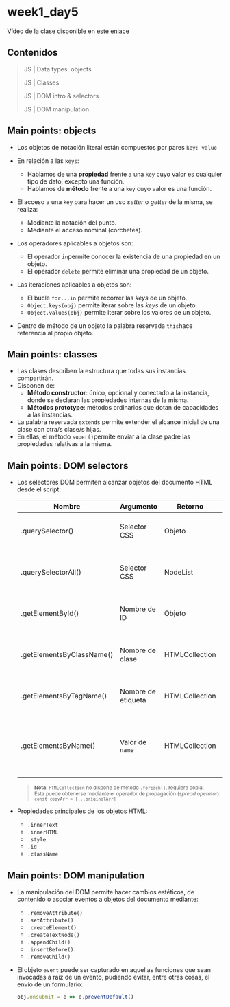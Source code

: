 # week1_day5

Vídeo de la clase disponible en [este enlace](https://zoom.us/rec/share/2ZEsJZfBqXNJftL9yWbmfaNiB4-0X6a8hihNqPIFyRki2JAoiY69Db-Bhk4u0bop)


## Contenidos

> JS | Data types: objects
>
> JS | Classes
>
> JS | DOM intro & selectors
>
> JS | DOM manipulation


## Main points: objects

- Los objetos de notación literal están compuestos por pares `key: value`

- En relación a las `keys`:
  - Hablamos de una **propiedad** frente a una `key` cuyo valor es cualquier tipo de dato, excepto una función.
  - Hablamos de **método** frente a una `key` cuyo valor es una función.
  
- El acceso a una `key` para hacer un uso _setter_ o _getter_ de la misma, se realiza:
  - Mediante la notación del punto.
  - Mediante el acceso nominal (corchetes).
  
- Los operadores aplicables a objetos son:
  - El operador `in`permite conocer la existencia de una propiedad en un objeto.
  - El operador `delete` permite eliminar una propiedad de un objeto.
  
- Las iteraciones aplicables a objetos son:
  - El bucle `for...in` permite recorrer las _keys_ de un objeto.
  - `Object.keys(obj)` permite iterar sobre las _keys_ de un objeto.
  - `Object.values(obj)` permite iterar sobre los valores de un objeto.
  
 - Dentro de método de un objeto la palabra reservada `this`hace referencia al propio objeto.
 
 ## Main points: classes
 
- Las clases describen la estructura que todas sus instancias compartirán.
- Disponen de:
  - **Método constructor**: único, opcional y conectado a la instancia, donde se declaran las propiedades internas de la misma.
  - **Métodos prototype**: métodos ordinarios que dotan de capacidades a las instancias.
- La palabra reservada `extends` permite extender el alcance inicial de una clase con otra/s clase/s hijas.
- En ellas, el método `super()`permite enviar a la clase padre las propiedades relativas a la misma.

 ## Main points: DOM selectors
 
 - Los selectores DOM permiten alcanzar objetos del documento HTML desde el script:
 
    | Nombre | Argumento | Retorno | Alcance |
    | ------------- | ------------- | ------------- | ------------- |
    | .querySelector() | Selector CSS | Objeto | Primer objeto que coincida con el selector |
    | .querySelectorAll() | Selector CSS | NodeList | Array de objetos que coincidan con el selector |
    | .getElementById() | Nombre de ID | Objeto | Objeto cuyo ID coincida con el selector |
    | .getElementsByClassName() | Nombre de clase | HTMLCollection | Array de objetos que contengan la clase argumentada |
    | .getElementsByTagName() | Nombre de etiqueta | HTMLCollection | Array de objetos con la etiqueta argumentada |
    | .getElementsByName() | Valor de `name` | HTMLCollection | Array de objetos que contengan el valor argumentado en su atributo `name` |

    > <sub>**Nota**: `HTMLCollection` no dispone de método `.forEach()`, requiere copia. <br>Esta puede obtenerse mediante el operador de propagación (*spread operator*): `const copyArr = [...originalArr]`</sub>

- Propiedades principales de los objetos HTML:
  - `.innerText`
  - `.innerHTML`
  - `.style`
  - `.id`
  - `.className`

 ## Main points: DOM manipulation
 
 - La manipulación del DOM permite hacer cambios estéticos, de contenido o asociar eventos a objetos del documento mediante:
   - `.removeAttribute()`
   - `.setAttribute()`
   - `.createElement()`
   - `.createTextNode()`
   - `.appendChild()`
   - `.insertBefore()`
   - `.removeChild()`

- El objeto `event` puede ser capturado en aquellas funciones que sean invocadas a raíz de un evento, pudiendo evitar, entre otras cosas, el envío de un formulario:

  ````javascript
  obj.onsubmit = e => e.preventDefault()
  ````
